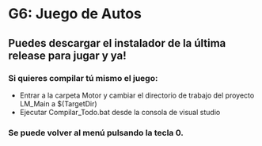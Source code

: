 # G6: Juego de Autos

## Puedes descargar el instalador de la última release para jugar y ya!

### Si quieres compilar tú mismo el juego:
- Entrar a la carpeta Motor y cambiar el directorio de trabajo del proyecto LM_Main a $(TargetDir)
- Ejecutar Compilar_Todo.bat desde la consola de visual studio

### Se puede volver al menú pulsando la tecla 0.
